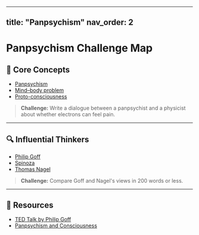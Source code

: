 
---
title: "Panpsychism"
nav_order: 2
---

# Panpsychism Challenge Map

## 🧠 Core Concepts

- [Panpsychism](https://en.wikipedia.org/wiki/Panpsychism)
- [Mind–body problem](https://en.wikipedia.org/wiki/Mind–body_problem)
- [Proto-consciousness](https://en.wikipedia.org/wiki/Proto-consciousness)

> **Challenge:** Write a dialogue between a panpsychist and a physicist about whether electrons can feel pain.

---

## 🔍 Influential Thinkers

- [Philip Goff](https://en.wikipedia.org/wiki/Philip_Goff_(philosopher))
- [Spinoza](https://en.wikipedia.org/wiki/Baruch_Spinoza)
- [Thomas Nagel](https://en.wikipedia.org/wiki/Thomas_Nagel)

> **Challenge:** Compare Goff and Nagel's views in 200 words or less.

---

## 🎥 Resources

- [TED Talk by Philip Goff](https://www.youtube.com/watch?v=4BY1KQEBG7Y)
- [Panpsychism and Consciousness](https://aeon.co/essays/is-matter-conscious-why-the-idea-isn-t-as-crazy-as-it-sounds)

